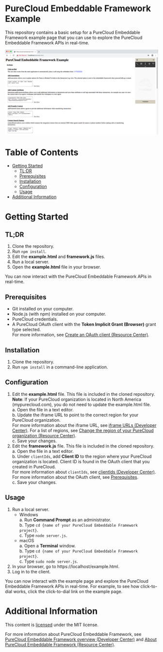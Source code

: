 # PureCloud Embeddable Framework Example

This repository contains a basic setup for a PureCloud Embeddable Framework example page that you can use to explore the PureCloud Embeddable Framework APIs in real-time.

![PureCloud Embeddable Framework example page](img/screenshot.png)

# Table of Contents

* [Getting Started](#getting-started)
  * [TL;DR](#tldr)
  * [Prerequisites](#prerequisites)
  * [Installation](#installation)
  * [Configuration](#configuration)
  * [Usage](#usage)
* [Additional Information](#additional-information)

# Getting Started

## TL;DR

1. Clone the repository.
2. Run `npm install`.
3. Edit the **example.html** and **framework.js** files.
4. Run a local server.
5. Open the **example.html** file in your browser.

You can now interact with the PureCloud Embeddable Framework APIs in real-time.

## Prerequisites

 * Git installed on your computer.
 * Node.js (with npm) installed on your computer.
 * PureCloud credentials.
 * A PureCloud OAuth client with the **Token Implicit Grant (Browser)** grant type selected.<br />
   For more information, see [Create an OAuth client (Resource Center)](https://help.mypurecloud.com/?p=188023).

## Installation

1. Clone the repository.
2. Run `npm install` in a command-line application.

## Configuration

1. Edit the **example.html** file. This file is included in the cloned repository.<br/>
   **Note**: If your PureCloud organization is located in North America (mypurecloud.com), you do not need to update the example.html file.<br />
   a. Open the file in a text editor.<br />
   b. Update the iframe URL to point to the correct region for your PureCloud organization.<br />
   For more information about the iframe URL, see [iframe URLs (Developer Center)](https://developer.mypurecloud.com/api/embeddable-framework/deployments/iframe-urls.html). For a list of regions, see [Change the region of your PureCloud organization (Resource Center)](https://help.mypurecloud.com/?p=167012).<br />
   c.  Save your changes.
2. Edit the **framework.js** file. This file is included in the cloned repository. <br />
   a. Open the file in a text editor. <br />
   b. Under `clientIds`, add **Client ID** to the region where your PureCloud organization is located. Client ID is found in the OAuth client that you created in PureCloud. <br />
   For more information about `clientIds`, see [clientIds (Developer Center)](https://developer.mypurecloud.com/api/embeddable-framework/configMethods/clientIds.html). For more information about the OAuth client, see [Prerequisites](#prerequisites).<br />
   c. Save your changes.

## Usage

1. Run a local server.
   * Windows<br />
      a. Run **Command Prompt** as an administrator.<br />
      b. Type `cd {name of your PureCloud Embeddable Framework project}`.<br />
      c. Type `node server.js`.
   * macOS<br />
      a. Open a **Terminal** window.<br />
      b. Type `cd {name of your PureCloud Embeddable Framework project}`.<br />
      c. Type `sudo node server.js`.
2. In your browser, go to https://localhost/example.html.
3. Log in to the client.

You can now interact with the example page and explore the PureCloud Embeddable Framework APIs in real-time. For example, to see how click-to-dial works, click the click-to-dial link on the example page.

# Additional Information

This content is [licensed](https://github.com/MyPureCloud/purecloud-for-salesforce-einstein-example/blob/master/LICENSE) under the MIT license.

For more information about PureCloud Embeddable Framework, see [PureCloud Embeddable Framework overview (Developer Center)](https://developer.mypurecloud.com/api/embeddable-framework/) and [About PureCloud Embeddable Framework (Resource Center)](https://help.mypurecloud.com/?p=196909).
